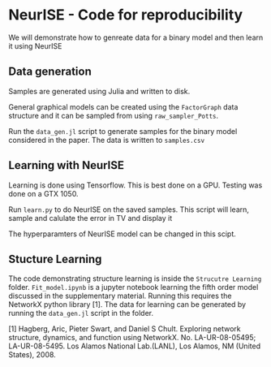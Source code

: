# NeurISE - Code for reproducibility

We will demonstrate how to genreate data for a binary model and then learn it using NeurISE

## Data generation

Samples are generated using Julia and written to disk.

General graphical models can be created using the `FactorGraph` data structure and it can be sampled from using `raw_sampler_Potts`. 

Run the `data_gen.jl` script to generate samples for the binary model considered in the paper.
The data is written to `samples.csv`

## Learning with NeurISE

Learning is done using Tensorflow. This is best done on a GPU. Testing was done on a GTX 1050.

Run `learn.py` to do NeurISE on the saved samples. This script will learn, sample and calulate the error in TV and display it

The hyperparamters of NeurISE model can be changed in this scipt.

## Stucture Learning

The code demonstrating structure learning is inside the `Strucutre Learning` folder. `Fit_model.ipynb` is a jupyter notebook learning the fifth order model discussed in the supplementary material. Running this requires the NetworkX python library [1]. The data for learning can be generated by running the `data_gen.jl` script in the folder.


[1] Hagberg, Aric, Pieter Swart, and Daniel S Chult. Exploring network structure, dynamics, and function using NetworkX. No. LA-UR-08-05495; LA-UR-08-5495. Los Alamos National Lab.(LANL), Los Alamos, NM (United States), 2008.
